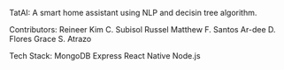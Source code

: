 TatAI: A smart home assistant using NLP and decisin tree algorithm.

Contributors:
Reineer Kim C. Subisol
Russel Matthew F. Santos
Ar-dee D. Flores
Grace S. Atrazo

Tech Stack:
MongoDB 
Express
React Native
Node.js
